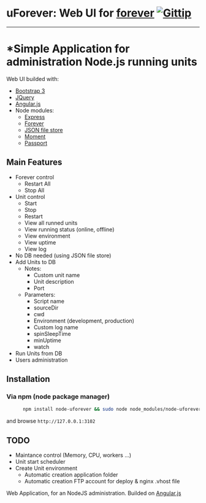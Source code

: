 # uForever: Web UI for [forever](https://github.com/nodejitsu/forever)  [![Gittip](http://badgr.co/gittip/boffka.png)](https://www.gittip.com/boffka/)
***

*Simple Application for administration Node.js running units
================================

Web UI builded with:

* [Bootstrap 3](http://getbootstrap.com/)
* [JQuery](http://jquery.com/)
* [Angular.js](http://angularjs.org/)
* Node modules:
  * [Express](http://expressjs.com/)
  * [Forever](https://github.com/nodejitsu/forever)
  * [JSON file store](https://github.com/flosse/json-file-store)
  * [Moment](http://momentjs.com/)
  * [Passport](https://github.com/jaredhanson/passport)

## Main Features
  * Forever control
    * Restart All
    * Stop All
  * Unit control
    * Start
    * Stop
    * Restart
    * View all runned units
    * View running status (online, offline)
    * View environment
    * View uptime
    * View log
  * No DB needed (using JSON file store)
  * Add Units to DB
    * Notes:
      * Custom unit name
      * Unit description
      * Port
    * Parameters:
      * Script name
      * sourceDir
      * cwd
      * Environment (development, production)
      * Custom log name
      * spinSleepTime
      * minUptime
      * watch
  * Run Units from DB
  * Users administration



## Installation
### Via npm (node package manager)

``` bash
      npm install node-uforever && sudo node node_modules/node-uforever/app.js
```

and browse ```http://127.0.0.1:3102```

## TODO
 * Maintance control (Memory, CPU, workers ...)
 * Unit start scheduler
 * Create Unit environment
    * Automatic creation application folder
    * Automatic creation FTP account for deploy & nginx .vhost file





Web Application, for an NodeJS administration.
Builded on [Angular.js](http://angularjs.org/)